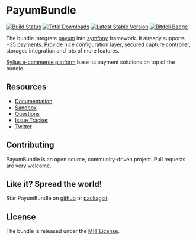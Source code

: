 # PayumBundle 
[![Build Status](https://travis-ci.org/Payum/PayumBundle.png?branch=master)](https://travis-ci.org/Payum/PayumBundle) 
[![Total Downloads](https://poser.pugx.org/payum/payum-bundle/d/total.png)](https://packagist.org/packages/payum/payum-bundle) 
[![Latest Stable Version](https://poser.pugx.org/payum/payum-bundle/version.png)](https://packagist.org/packages/payum/payum-bundle)
[![Bitdeli Badge](https://d2weczhvl823v0.cloudfront.net/Payum/payumbundle/trend.png)](https://bitdeli.com/free "Bitdeli Badge")

The bundle integrate [payum](https://github.com/Payum/Payum) into [symfony](http://www.symfony.com) framework.
It already supports [+35 payments](http://payum.forma-dev.com/documentation/Core/supported-payments).
Provide nice configuration layer, secured capture controller, storages integration and lots of more features.

[Sylius e-commerce platform](http://sylius.com) base its payment solutions on top of the bundle.

## Resources

* [Documentation](http://payum.forma-dev.com/documentation#PayumBundle)
* [Sandbox](http://sandbox.payum.forma-dev.com)
* [Questions](http://stackoverflow.com/questions/tagged/payum)
* [Issue Tracker](https://github.com/Payum/PayumBundle/issues)
* [Twitter](https://twitter.com/payumphp)

## Contributing

PayumBundle is an open source, community-driven project. Pull requests are very welcome.

## Like it? Spread the world!

Star PayumBundle on [github](https://github.com/Payum/PayumBundle) or [packagist](https://packagist.org/packages/payum/payum-bundle).

## License

The bundle is released under the [MIT License](Resources/meta/LICENSE).
